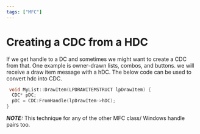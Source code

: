 ```yaml
---
tags: ["MFC"]
---
```


# Creating a CDC from a HDC
If we get handle to a DC and sometimes we might want to create a CDC from that. One example is owner-drawn lists, combos, and buttons.  we will receive a draw item message with a hDC. The below code can be used to convert hdc into CDC.

```cpp
 void MyList::DrawItem(LPDRAWITEMSTRUCT lpDrawItem) { 
  CDC* pDC;
  pDC = CDC:FromHandle(lpDrawItem->hDC); 
} 
```

***NOTE:***
This technique for any of the other MFC class/ Windows handle pairs too.
